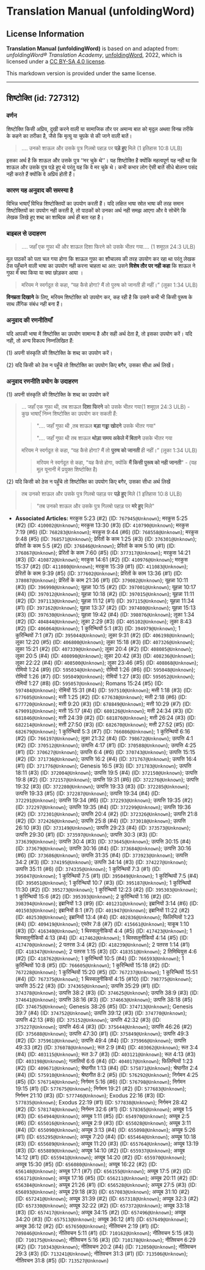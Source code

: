 # Translation Manual (unfoldingWord)

## License Information

**Translation Manual (unfoldingWord)** is based on and adapted from: _unfoldingWord® Translation Academy_, [unfoldingWord](https://unfoldingword.org/utw), 2022, which is licensed under a [CC BY-SA 4.0 license](https://creativecommons.org/licenses/by-sa/4.0/legalcode.en).

This markdown version is provided under the same license.



--------------------------------

## शिष्टोक्ति (id: 727312)

### वर्णन

शिष्टोक्ति किसी अप्रिय, दुखी करने वाली या सामाजिक तौर पर अमान्य बात को मृदुल अथवा विनम्र तरीके के कहने का तरीका है, जैसे कि मृत्यु या चुपके से की जाने वाली बातें।

> …. उनको शाऊल और उसके पुत्र गिलबो पहाड़ पर **पड़े हुए** मिले (1 इतिहास 10:8 ULB)

इसका अर्थ है कि शाऊल और उसके पुत्र ‘‘मर चुके थे’’। यह शिष्टोक्ति है क्योंकि महत्वपूर्ण यह नही था कि शाऊल और उसके पुत्र पड़े हुए थे परंतु यह कि वे मर चुके थे। कभी कभार लोग ऐसी बातें सीधे बोलना पसंद नही करते हैं क्योंकि वे अप्रिय होती हैं।

### कारण यह अनुवाद की समस्या है

विभिन्न भाषाएँ विभिन्न शिष्टोक्तियों का उपयोग करती हैं। यदि लक्षित भाषा स्रोत भाषा की तरह समान शिष्टोक्तियों का उपयोग नही करती है, तो पाठकों को उनका अर्थ नही समझ आएगा और वे सोचेंगे कि लेखक लिखे हुए शब्द का शाब्दिक अर्थ ही बता रहा है।

### बाइबल से उदाहरण

> …. जहाँ एक गुफा थी और शाऊल दिशा फिरने को उसके भीतर गया…. (1 शमूएल 24:3 ULB)

मूल पाठकों को पता चल गया होगा कि शाऊल गुफा का शौचालय की तरह उपयोग कर रहा था परंतु लेखक ठेस पहुँचाने वाली भाषा का उपयोग नही करना चाहता था अत: उसने **विशेष तौर पर नही कहा** कि शाऊल ने गुफा में क्या किया या क्या छोड़कर आया ।

> मरियम ने स्वर्गदूत से कहा, “यह कैसे होगा? मैं तो पुरुष को जानती ही नहीं।” (लूका 1:34 ULB)

**विनम्रता दिखाने** के लिए, मरियम शिष्टोक्ति को उपयोग कर, कह रही है कि उसने कभी भी किसी पुरूष के साथ लैंगिक संबंध नही बना हैं।

### अनुवाद की रणनीतियाँ

यदि आपकी भाषा में शिष्टोक्ति का उपयोग सामान्य है और सही अर्थ देता है, तो इसका उपयोग करें। यदि नही, तो अन्य विकल्प निम्नलिखित हैं:

(1\) अपनी संस्कृति की शिष्टोक्ति के शब्द का उपयोग करें।

(2\) यदि किसी को ठेस न पहुँचे तो शिष्टोक्ति का उपयोग किए बगैर, उसका सीधा अर्थ लिखें।

### अनुवाद रणनीति प्रयोग के उदाहरण

(1\) अपनी संस्कृति की शिष्टोक्ति के शब्द का उपयोग करें

> … जहाँ एक गुफा थी, तब शाऊल **दिशा फिरने** को उसके भीतर गया(1 शमूएल 24:3 ULB) \- कुछ भाषाएँ निम्न शिष्टोक्ति का उपयोग कर सकती हैं:
> 
> 
> > "…. जहाँ गुफा थी ,तब शाऊल **बड़ा गड्ढ़ा खोदने** उसके भीतर गया"
> > 
> > "…. जहाँ गुफा थी तब शाऊल **थोड़ा समय अकेले में बिताने** उसके भीतर गया
> 
> मरियम ने स्वर्गदूत से कहा, “यह कैसे होगा? मैं तो **पुरुष को जानती** ही नहीं।” (लूका 1:34 ULB)
> 
> 
> > मरियम ने स्वर्गदूत से कहा, "यह कैसे होगा, क्योंकि **मैं किसी पुरूष को नही जानती**" \- (यह मूल यूनानी में प्रयुक्त शिष्टोक्ति है)

(2\) यदि किसी को ठेस न पहुँचे तो शिष्टोक्ति का उपयोग किए बगैर, उसका सीधा अर्थ लिखें

> तब उनको शाऊल और उसके पुत्र गिलबो पहाड़ पर **पड़े हुए** मिले (1 इतिहास 10:8 ULB)
> 
> 
> > "तब उनको शाऊल और उसके पुत्र गिलबो पहाड़ पर **मरे हुए** मिले"

* **Associated Articles:** मरकुस 5:23 (#2) (ID: `767945@Unknown`); मरकुस 5:25 (#2) (ID: `410002@Unknown`); मरकुस 13:30 (#3) (ID: `410790@Unknown`); मरकुस 7:19 (#6) (ID: `768283@Unknown`); मरकुस 9:44 (#6) (ID: `768558@Unknown`); मरकुस 9:48 (#5) (ID: `768571@Unknown`); प्रेरितों के काम 1:25 (#3) (ID: `376301@Unknown`); प्रेरितों के काम 5:5 (#2) (ID: `376846@Unknown`); प्रेरितों के काम 5:10 (#1) (ID: `376867@Unknown`); प्रेरितों के काम 7:60 (#5) (ID: `377317@Unknown`); मरकुस 14:21 (#3) (ID: `410872@Unknown`); मरकुस 14:61 (#2) (ID: `410976@Unknown`); मरकुस 15:37 (#2) (ID: `411080@Unknown`); मरकुस 15:39 (#1) (ID: `411083@Unknown`); प्रेरितों के काम 9:39 (#5) (ID: `377602@Unknown`); प्रेरितों के काम 13:36 (#1) (ID: `378087@Unknown`); प्रेरितों के काम 21:36 (#1) (ID: `379082@Unknown`); यूहन्ना 10:11 (#3) (ID: `396990@Unknown`); यूहन्ना 10:15 (#2) (ID: `397001@Unknown`); यूहन्ना 10:17 (#4) (ID: `397012@Unknown`); यूहन्ना 10:18 (#2) (ID: `397015@Unknown`); यूहन्ना 11:11 (#2) (ID: `397113@Unknown`); यूहन्ना 11:12 (#1) (ID: `397115@Unknown`); यूहन्ना 11:34 (#1) (ID: `397162@Unknown`); यूहन्ना 13:37 (#2) (ID: `397480@Unknown`); यूहन्ना 15:13 (#3) (ID: `397630@Unknown`); यूहन्ना 19:42 (#4) (ID: `398076@Unknown`); लूका 1:34 (#2) (ID: `404844@Unknown`); लूका 2:29 (#3) (ID: `405102@Unknown`); लूका 8:43 (#2) (ID: `406064@Unknown`); 1 कुरिन्थियों 5:1 (#3) (ID: `394979@Unknown`); 1 कुरिन्थियों 7:1 (#7) (ID: `395044@Unknown`); लूका 9:31 (#2) (ID: `406198@Unknown`); लूका 12:20 (#5) (ID: `406800@Unknown`); लूका 15:18 (#3) (ID: `407326@Unknown`); लूका 15:21 (#2) (ID: `407339@Unknown`); लूका 20:4 (#2) (ID: `408085@Unknown`); लूका 20:5 (#4) (ID: `408090@Unknown`); लूका 20:42 (#3) (ID: `408236@Unknown`); लूका 22:22 (#4) (ID: `408500@Unknown`); लूका 23:46 (#5) (ID: `408868@Unknown`); रोमियो 1:24 (#9) (ID: `595034@Unknown`); रोमियों 1:26 (#6) (ID: `595048@Unknown`); रोमियों 1:26 (#7) (ID: `595049@Unknown`); रोमियों 1:27 (#3) (ID: `595052@Unknown`); रोमियों 1:27 (#8) (ID: `595057@Unknown`); Romans 15:24 (#5) (ID: `597484@Unknown`); रोमियों 15:31 (#4) (ID: `597510@Unknown`); मत्ती 1:18 (#3) (ID: `677605@Unknown`); मत्ती 1:25 (#2) (ID: `677638@Unknown`); मत्ती 2:18 (#6) (ID: `677720@Unknown`); मत्ती 9:20 (#3) (ID: `678849@Unknown`); मत्ती 10:29 (#7) (ID: `679091@Unknown`); मत्ती 15:17 (#4) (ID: `680126@Unknown`); मत्ती 24:34 (#3) (ID: `681846@Unknown`); मत्ती 24:39 (#2) (ID: `681876@Unknown`); मत्ती 26:24 (#3) (ID: `682214@Unknown`); मत्ती 27:50 (#3) (ID: `682670@Unknown`); मत्ती 27:52 (#5) (ID: `682679@Unknown`); 1 कुरिन्थियों 5:3 (#7) (ID: `766086@Unknown`); 1 कुरिन्थियों 6:16 (#2) (ID: `766197@Unknown`); लूका 21:32 (#4) (ID: `798672@Unknown`); उत्पत्ति 4:1 (#2) (ID: `370512@Unknown`); उत्पत्ति 4:17 (#1) (ID: `370588@Unknown`); उत्पत्ति 4:25 (#1) (ID: `370627@Unknown`); उत्पत्ति 6:4 (#6) (ID: `370743@Unknown`); उत्पत्ति 15:15 (#2) (ID: `371736@Unknown`); उत्पत्ति 16:2 (#4) (ID: `371767@Unknown`); उत्पत्ति 16:4 (#1) (ID: `371776@Unknown`); Genesis 16:5 (#3) (ID: `371783@Unknown`); उत्पत्ति 18:11 (#3) (ID: `372004@Unknown`); उत्पत्ति 19:5 (#4) (ID: `372150@Unknown`); उत्पत्ति 19:8 (#2) (ID: `372157@Unknown`); उत्पत्ति 19:31 (#6) (ID: `372276@Unknown`); उत्पत्ति 19:32 (#3) (ID: `372280@Unknown`); उत्पत्ति 19:33 (#3) (ID: `372285@Unknown`); उत्पत्ति 19:33 (#5) (ID: `372287@Unknown`); उत्पत्ति 19:34 (#4) (ID: `372291@Unknown`); उत्पत्ति 19:34 (#6) (ID: `372293@Unknown`); उत्पत्ति 19:35 (#2) (ID: `372297@Unknown`); उत्पत्ति 19:35 (#4) (ID: `372299@Unknown`); उत्पत्ति 19:36 (#2) (ID: `372301@Unknown`); उत्पत्ति 20:4 (#2) (ID: `372326@Unknown`); उत्पत्ति 21:8 (#2) (ID: `372426@Unknown`); उत्पत्ति 25:8 (#4) (ID: `373018@Unknown`); उत्पत्ति 26:10 (#3) (ID: `373149@Unknown`); उत्पत्ति 29:23 (#4) (ID: `373573@Unknown`); उत्पत्ति 29:30 (#1) (ID: `373597@Unknown`); उत्पत्ति 30:3 (#3) (ID: `373639@Unknown`); उत्पत्ति 30:4 (#3) (ID: `373645@Unknown`); उत्पत्ति 30:15 (#4) (ID: `373679@Unknown`); उत्पत्ति 30:16 (#4) (ID: `373684@Unknown`); उत्पत्ति 30:16 (#6) (ID: `373686@Unknown`); उत्पत्ति 31:35 (#4) (ID: `373923@Unknown`); उत्पत्ति 34:2 (#3) (ID: `374195@Unknown`); उत्पत्ति 34:14 (#3) (ID: `374227@Unknown`); उत्पत्ति 35:11 (#6) (ID: `374335@Unknown`); 1 कुरिन्थियों 7:3 (#1) (ID: `395047@Unknown`); 1 कुरिन्थियों 7:5 (#1) (ID: `395049@Unknown`); 1 कुरिन्थियों 7:5 (#4) (ID: `395051@Unknown`); 1 कुरिन्थियों 10:7 (#3) (ID: `395187@Unknown`); 1 कुरिन्थियों 11:30 (#2) (ID: `395273@Unknown`); 1 कुरिन्थियों 12:23 (#2) (ID: `395303@Unknown`); 1 कुरिन्थियों 15:6 (#2) (ID: `395393@Unknown`); 2 कुरिन्थियों 1:16 (#2) (ID: `398394@Unknown`); इब्रानियों 1:3 (#9) (ID: `401231@Unknown`); इब्रानियों 3:14 (#6) (ID: `401503@Unknown`); इब्रानियों 8:1 (#7) (ID: `401947@Unknown`); इब्रानियों 11:22 (#2) (ID: `402530@Unknown`); इब्रानियों 13:4 (#4) (ID: `402836@Unknown`); फिलिप्पियों 1:23 (#4) (ID: `409419@Unknown`); एस्तेर 7:8 (#7) (ID: `415661@Unknown`); याकूब 1:10 (#3) (ID: `416340@Unknown`); 1 थिस्सलुनीकियों 4:4 (#5) (ID: `417423@Unknown`); 1 थिस्सलुनीकियों 4:13 (#4) (ID: `417462@Unknown`); 1 थिस्सलुनीकियों 4:14 (#5) (ID: `417470@Unknown`); 2 पतरस 3:4 (#2) (ID: `418239@Unknown`); 2 पतरस 1:14 (#1) (ID: `418347@Unknown`); 2 पतरस 1:15 (#3) (ID: `418351@Unknown`); 2 तिमिथियुस 4:6 (#2) (ID: `418762@Unknown`); 1 कुरिन्थियों 10:5 (#4) (ID: `766593@Unknown`); 1 कुरिन्थियों 10:8 (#5) (ID: `766605@Unknown`); 1 कुरिन्थियों 15:18 (#2) (ID: `767228@Unknown`); 1 कुरिन्थियों 15:20 (#5) (ID: `767237@Unknown`); 1 कुरिन्थियों 15:51 (#4) (ID: `767375@Unknown`); 1 थिस्सलुनीकियों 4:15 (#10) (ID: `798775@Unknown`); उत्पत्ति 35:22 (#3) (ID: `374365@Unknown`); उत्पत्ति 35:29 (#1) (ID: `374378@Unknown`); उत्पत्ति 38:2 (#3) (ID: `374625@Unknown`); उत्पत्ति 38:9 (#3) (ID: `374641@Unknown`); उत्पत्ति 38:16 (#3) (ID: `374663@Unknown`); उत्पत्ति 38:18 (#5) (ID: `374675@Unknown`); Genesis 38:26 (#5) (ID: `374713@Unknown`); Genesis 39:7 (#4) (ID: `374752@Unknown`); उत्पत्ति 39:12 (#3) (ID: `374770@Unknown`); उत्पत्ति 42:13 (#8) (ID: `375152@Unknown`); उत्पत्ति 42:32 (#3) (ID: `375227@Unknown`); उत्पत्ति 46:4 (#3) (ID: `375644@Unknown`); उत्पत्ति 46:26 (#2) (ID: `375688@Unknown`); उत्पत्ति 47:30 (#1) (ID: `375849@Unknown`); उत्पत्ति 49:3 (#2) (ID: `375961@Unknown`); उत्पत्ति 49:4 (#4) (ID: `375966@Unknown`); उत्पत्ति 49:33 (#2) (ID: `376078@Unknown`); रूत 2:9 (#4) (ID: `403062@Unknown`); रूत 3:4 (#4) (ID: `403115@Unknown`); रूत 3:7 (#3) (ID: `403121@Unknown`); रूत 4:13 (#3) (ID: `403198@Unknown`); गलातियों 6:6 (#4) (ID: `404017@Unknown`); फिलिप्पियों 1:23 (#2) (ID: `409671@Unknown`); श्रेष्ठगीत 1:13 (#4) (ID: `575871@Unknown`); श्रेष्ठगीत 2:4 (#4) (ID: `575910@Unknown`); श्रेष्ठगीत 8:2 (#5) (ID: `576292@Unknown`); निर्गमन 4:25 (#5) (ID: `576714@Unknown`); निर्गमन 5:16 (#6) (ID: `576798@Unknown`); निर्गमन 19:15 (#1) (ID: `577675@Unknown`); निर्गमन 19:21 (#2) (ID: `577683@Unknown`); निर्गमन 21:10 (#3) (ID: `577746@Unknown`); Exodus 22:16 (#3) (ID: `577835@Unknown`); Exodus 22:19 (#1) (ID: `577838@Unknown`); निर्गमन 28:42 (#2) (ID: `578174@Unknown`); निर्गमन 32:6 (#1) (ID: `578365@Unknown`); अय्यूब 1:5 (#3) (ID: `654944@Unknown`); अय्यूब 1:11 (#5) (ID: `654970@Unknown`); अय्यूब 2:5 (#6) (ID: `655016@Unknown`); अय्यूब 2:9 (#3) (ID: `655028@Unknown`); अय्यूब 3:11 (#4) (ID: `655090@Unknown`); अय्यूब 3:13 (#4) (ID: `655098@Unknown`); अय्यूब 5:26 (#1) (ID: `655295@Unknown`); अय्यूब 7:20 (#4) (ID: `655464@Unknown`); अय्यूब 10:18 (#3) (ID: `655689@Unknown`); अय्यूब 11:20 (#3) (ID: `655764@Unknown`); अय्यूब 13:19 (#3) (ID: `655889@Unknown`); अय्यूब 14:10 (#2) (ID: `655937@Unknown`); अय्यूब 14:12 (#1) (ID: `655941@Unknown`); अय्यूब 14:20 (#2) (ID: `655970@Unknown`); अय्यूब 15:30 (#5) (ID: `656080@Unknown`); अय्यूब 16:22 (#2) (ID: `656148@Unknown`); अय्यूब 17:1 (#7) (ID: `656155@Unknown`); अय्यूब 17:5 (#2) (ID: `656171@Unknown`); अय्यूब 17:16 (#5) (ID: `656211@Unknown`); अय्यूब 20:11 (#2) (ID: `656384@Unknown`); अय्यूब 21:26 (#1) (ID: `656528@Unknown`); अय्यूब 27:5 (#3) (ID: `656893@Unknown`); अय्यूब 29:18 (#3) (ID: `657083@Unknown`); अय्यूब 31:10 (#2) (ID: `657241@Unknown`); अय्यूब 31:39 (#2) (ID: `657318@Unknown`); अय्यूब 32:3 (#2) (ID: `657330@Unknown`); अय्यूब 32:22 (#2) (ID: `657372@Unknown`); अय्यूब 33:18 (#3) (ID: `657417@Unknown`); अय्यूब 34:15 (#2) (ID: `657496@Unknown`); अय्यूब 34:20 (#3) (ID: `657513@Unknown`); अय्यूब 36:12 (#1) (ID: `657649@Unknown`); अय्यूब 36:12 (#2) (ID: `657650@Unknown`); नीतिवचन 2:19 (#1) (ID: `709846@Unknown`); नीतिवचन 5:11 (#1) (ID: `710162@Unknown`); नीतिवचन 5:15 (#3) (ID: `710175@Unknown`); नीतिवचन 5:16 (#3) (ID: `710178@Unknown`); नीतिवचन 6:29 (#2) (ID: `710343@Unknown`); नीतिवचन 20:2 (#4) (ID: `712050@Unknown`); नीतिवचन 29:3 (#3) (ID: `713241@Unknown`); नीतिवचन 31:3 (#1) (ID: `713506@Unknown`); नीतिवचन 31:8 (#5) (ID: `713527@Unknown`)

